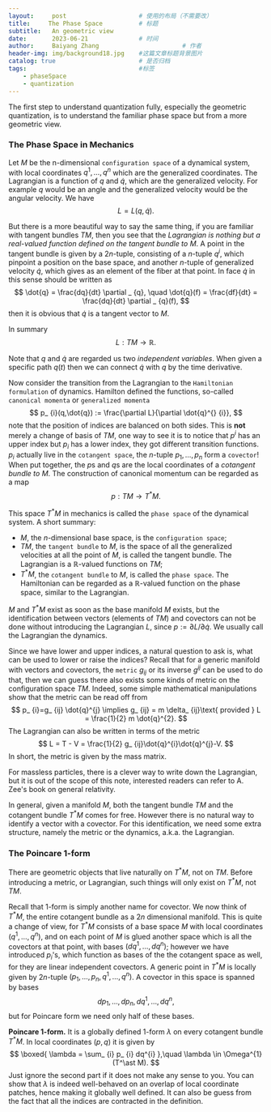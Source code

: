 ```yaml
---
layout:     post   				    # 使用的布局（不需要改）
title:     The Phase Space 			# 标题 
subtitle:   An geometric view
date:       2023-06-21 				# 时间
author:     Baiyang Zhang 						# 作者
header-img: img/background18.jpg 	#这篇文章标题背景图片
catalog: true 						# 是否归档
tags:								#标签
    - phaseSpace
    - quantization
---
```


The first step to understand quantization fully, especially the geometric quantization, is to understand the familiar phase space but from a more geometric view.

### The Phase Space in Mechanics

Let $M$ be the n-dimensional `configuration space` of a dynamical system, with local coordinates $q^{1},\dots,q^{n}$ which are the generalized coordinates. The Lagrangian is a function of $q$ and $\dot{q}$, which are the generalized velocity. For example $q$ would be an angle and the generalized velocity would be the angular velocity. We have 
$$
L = L(q,\dot{q}).
$$

But there is a more beautiful way to say the same thing, if you are familiar with tangent bundles $TM$, then you see that the *Lagrangian is nothing but a real-valued function defined on the tangent bundle to $M$*. A point in the tangent bundle is given by a $2n$-tuple, consisting of a $n$-tuple $q^{i}$, which pinpoint a position on the base space, and another $n$-tuple of generalized velocity $\dot{q}$, which gives as an element of the fiber at that point. In face $\dot{q}$ in this sense should be written as 
$$
\dot{q} = \frac{dq}{dt} \partial _ {q}, \quad  \dot{q}(f) = \frac{df}{dt} = \frac{dq}{dt} \partial _ {q}(f),
$$
then it is obvious that $\dot{q}$ is a tangent vector to $M$. 

In summary 
$$
L : TM \to \mathbb{R}.
$$

Note that $q$ and $\dot{q}$ are regarded us two *independent variables*. When given a specific path $q(t)$ then we can connect $\dot{q}$ with $q$ by the time derivative. 

Now consider the transition from the Lagrangian to the `Hamiltonian formulation` of dynamics. Hamilton defined the functions, so-called `canonical momenta` or `generalized momenta`
$$
p_ {i}(q,\dot{q}) := \frac{\partial L}{\partial \dot{q}^{} {i}},
$$
note that the position of indices are balanced on both sides. This is **not** merely a change of basis of $TM$, one way to see it is to notice that $p^{i}$ has an upper index but $p_ {i}$ has a lower index, they got different transition functions. $p_ {i}$ actually live in the `cotangent space`, the $n$-tuple $p_ {1},\dots,p_ {n}$ form a `covector`! When put together, the $p$s and $q$s are the local coordinates of a *cotangent bundle to $M$*. The construction of canonical momentum can be regarded as a map
$$
p: TM \to T^{\ast }M.
$$

This space $T^{\ast}M$ in mechanics is called the `phase space` of the dynamical system. A short summary:

- $M$, the $n$-dimensional base space, is the `configuration space`;
- $TM$, the `tangent bundle` to $M$, is the space of all the generalized velocities at all the point of $M$, is called the tangent bundle. The Lagrangian is a $\mathbb{R}$-valued functions on $TM$;
- $T^{\ast}M$, the `cotangent bundle` to $M$, is called the `phase space`. The Hamiltonian can be regarded as a $\mathbb{R}$-valued function on the phase space, similar to the Lagrangian.

$M$ and $T^{\ast}M$ exist as soon as the base manifold $M$ exists, but the identification between vectors (elements of $TM$) and covectors can not be done without introducing the Lagrangian $L$, since $p := \partial L / \partial \dot{q}$. We usually call the Lagrangian the dynamics. 

Since we have lower and upper indices, a natural question to ask is, what can be used to lower or raise the indices? Recall that for a generic manifold with vectors and covectors, the `metric` $g_ {ij}$ or its inverse $g^{ij}$ can be used to do that, then we can guess there also exists some kinds of metric on the configuration space $TM$. Indeed, some simple mathematical manipulations show that the metric can be read off from
$$
p_ {i}=g_ {ij} \dot{q}^{j} \implies g_ {ij} = m \delta_ {ij}\text{ provided } L = \frac{1}{2} m \dot{q}^{2}.
$$
The Lagrangian can also be written in terms of the metric
$$
L = T - V = \frac{1}{2} g_ {ij}\dot{q}^{i}\dot{q}^{j}-V.
$$
In short, the metric is given by the mass matrix. 

For massless particles, there is a clever way to write down the Lagrangian, but it is out of the scope of this note, interested readers can refer to A. Zee's book on general relativity.

In general, given a manifold $M$, both the tangent bundle $TM$ and the cotangent bundle $T^{\ast}M$ comes for free. However there is no natural way to identify a vector with a covector. For this identification, we need some extra structure, namely the metric or the dynamics, a.k.a. the Lagrangian.

### The Poincare $1$-form

There are geometric objects that live naturally on $T^{\ast}M$, not on $TM$. Before introducing a metric, or Lagrangian, such things will only exist on $T^\ast M$, not $TM$.

Recall that $1$-form is simply another name for covector. We now think of $T^\ast M$, the entire cotangent bundle as a $2n$ dimensional manifold. This is quite a change of view, for $T^\ast M$ consists of a base space $M$ with local coordinates $(q^{1},\dots,q^{n})$, and on each point of $M$ is glued another space which is all the covectors at that point, with bases $(dq^{1},\dots,dq^{n})$; however we have introduced $p_ {i}$'s, which function as bases of the the cotangent space as well, for they are linear independent covectors. A generic point in $T^\ast M$ is locally given by $2n$-tuple $(p_ {1},\dots,p_ {n},q^{1},\dots,q^{n})$. A covector in this space is spanned by bases 
$$dp_ {1},\dots,dp_ {n}, dq^{1},\dots,dq^{n}, 
$$
but for Poincare form we need only half of these bases.

**Poincare 1-form.** It is a globally defined 1-form $\lambda$ on every cotangent bundle $T^\ast M$. In local coordinates $(p,q)$ it is given by 
$$
\boxed{ 
\lambda = \sum_ {i} p_ {i} dq^{i}
},\quad  \lambda \in  \Omega^{1}(T^\ast M).
$$
Just ignore the second part if it does not make any sense to you. You can show that $\lambda$ is indeed well-behaved on an overlap of local coordinate patches, hence making it globally well defined. It can also be guess from the fact that all the indices are contracted in the definition.
